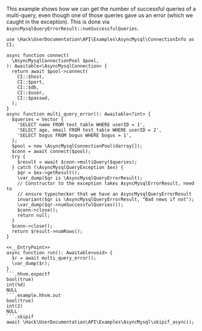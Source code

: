 This example shows how we can get the number of successful queries of a multi-query, even though one of those queries gave us an error (which we caught in the exception). This is done via `AsyncMysqlQueryErrorResult::numSuccessfulQueries`.

```basic-usage.php
use \Hack\UserDocumentation\API\Examples\AsyncMysql\ConnectionInfo as CI;

async function connect(
  \AsyncMysqlConnectionPool $pool,
): Awaitable<\AsyncMysqlConnection> {
  return await $pool->connect(
    CI::$host,
    CI::$port,
    CI::$db,
    CI::$user,
    CI::$passwd,
  );
}
async function multi_query_error(): Awaitable<?int> {
  $queries = Vector {
    'SELECT name FROM test_table WHERE userID = 1',
    'SELECT age, email FROM test_table WHERE userID = 2',
    'SELECT bogus FROM bogus WHERE bogus = 1',
  };
  $pool = new \AsyncMysqlConnectionPool(darray[]);
  $conn = await connect($pool);
  try {
    $result = await $conn->multiQuery($queries);
  } catch (\AsyncMysqlQueryException $ex) {
    $qr = $ex->getResult();
    \var_dump($qr is \AsyncMysqlQueryErrorResult);
    // Constructor to the exception takes AsyncMysqlErrorResult, need to
    // ensure typechecker that we have an AsyncMysqlQueryErrorResult
    invariant($qr is \AsyncMysqlQueryErrorResult, "Bad news if not");
    \var_dump($qr->numSuccessfulQueries());
    $conn->close();
    return null;
  }
  $conn->close();
  return $result->numRows();
}

<<__EntryPoint>>
async function run(): Awaitable<void> {
  $r = await multi_query_error();
  \var_dump($r);
}
```.hhvm.expectf
bool(true)
int(%d)
NULL
```.example.hhvm.out
bool(true)
int(2)
NULL
```.skipif
await \Hack\UserDocumentation\API\Examples\AsyncMysql\skipif_async();
```
